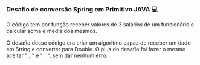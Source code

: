 ### Desafio de conversão Spring em Primitivo JAVA :computer:

 

O código tem por função receber valores de 3 salários de um funcionário e  calcular soma e media dos mesmos.

O desafio desse código era criar um algoritmo capaz de receber um dado em String e converter para Double. O plus do desafio foi fazer o mesmo aceitar " , " e "  .  ", sem dar nenhum erro. 

